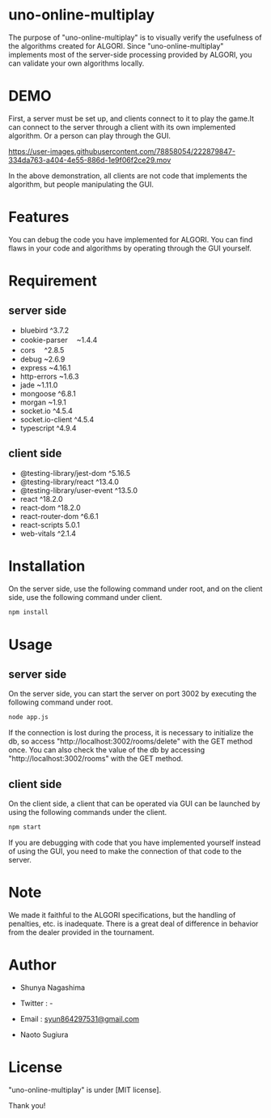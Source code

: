 # uno-online-multiplay

The purpose of "uno-online-multiplay" is to visually verify the usefulness of the algorithms created for ALGORI.
Since "uno-online-multiplay" implements most of the server-side processing provided by ALGORI, you can validate your own algorithms locally.

# DEMO

First, a server must be set up, and clients connect to it to play the game.It can connect to the server through a client with its own implemented algorithm. Or a person can play through the GUI.



https://user-images.githubusercontent.com/78858054/222879847-334da763-a404-4e55-886d-1e9f06f2ce29.mov




In the above demonstration, all clients are not code that implements the algorithm, but people manipulating the GUI.

# Features

You can debug the code you have implemented for ALGORI. 
You can find flaws in your code and algorithms by operating through the GUI yourself.

# Requirement

## server side
* bluebird         ^3.7.2
* cookie-parser　  ~1.4.4
* cors　           ^2.8.5
* debug            ~2.6.9
* express          ~4.16.1
* http-errors      ~1.6.3
* jade             ~1.11.0
* mongoose         ^6.8.1
* morgan           ~1.9.1
* socket.io        ^4.5.4
* socket.io-client ^4.5.4
* typescript       ^4.9.4

## client side
* @testing-library/jest-dom   ^5.16.5
* @testing-library/react      ^13.4.0
* @testing-library/user-event ^13.5.0
* react                       ^18.2.0
* react-dom                   ^18.2.0
* react-router-dom            ^6.6.1 
* react-scripts                5.0.1
* web-vitals                  ^2.1.4


# Installation

On the server side, use the following command under root, and on the client side, use the following command under client.

```bash
npm install
```

# Usage

## server side
On the server side, you can start the server on port 3002 by executing the following command under root.

```bash
node app.js
```

If the connection is lost during the process, it is necessary to initialize the db, so access "http://localhost:3002/rooms/delete" with the GET method once. You can also check the value of the db by accessing "http://localhost:3002/rooms" with the GET method.

## client side

On the client side, a client that can be operated via GUI can be launched by using the following commands under the client.

```bash
npm start
```

If you are debugging with code that you have implemented yourself instead of using the GUI, you need to make the connection of that code to the server.

# Note

We made it faithful to the ALGORI specifications, but the handling of penalties, etc. is inadequate. There is a great deal of difference in behavior from the dealer provided in the tournament.

# Author

* Shunya Nagashima
* Twitter : -
* Email : syun864297531@gmail.com

* Naoto Sugiura

# License

"uno-online-multiplay" is under [MIT license].

Thank you!
